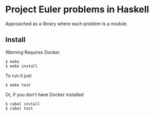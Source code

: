# Project Euler problems in Haskell

Approached as a library where each problem is a module.

## Install

*Warning* Requires Docker.

    $ make
    $ make install

To run it just

    $ make test

Or, if you don't have Docker installed

    $ cabal install
    $ cabal test
